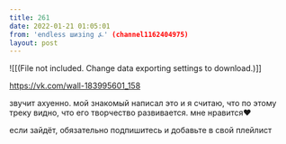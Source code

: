 ```yaml
---
title: 261
date: 2022-01-21 01:05:01
from: 'endless шизing ⍼' (channel1162404975)
layout: post
---
```


![[(File not included. Change data exporting settings to download.)]]

<https://vk.com/wall-183995601_158>

звучит ахуенно. мой знакомый написал это и я считаю, что по этому треку видно, что его творчество развивается. мне нравится❤️

если зайдёт, обязательно подпишитесь и добавьте в свой плейлист
